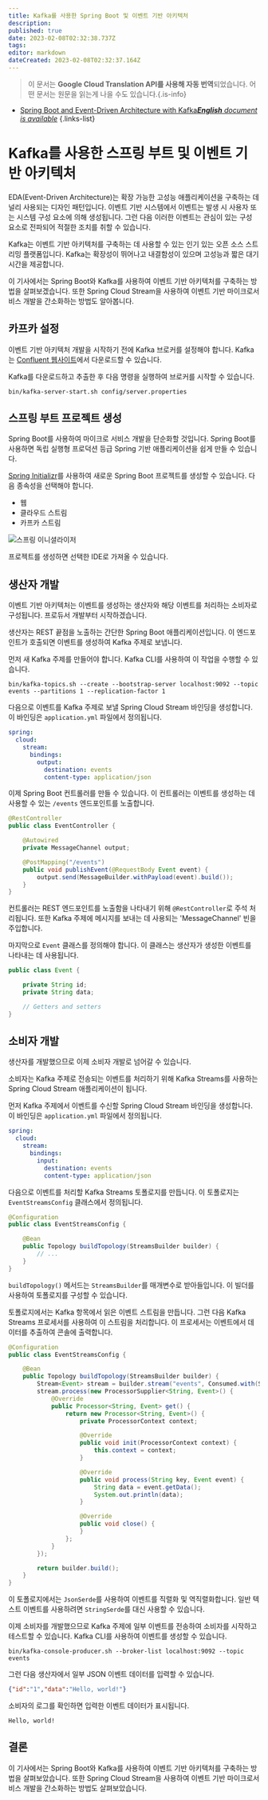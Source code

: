 ```yaml
---
title: Kafka를 사용한 Spring Boot 및 이벤트 기반 아키텍처
description: 
published: true
date: 2023-02-08T02:32:38.737Z
tags: 
editor: markdown
dateCreated: 2023-02-08T02:32:37.164Z
---
```


> 이 문서는 **Google Cloud Translation API를 사용해 자동 번역**되었습니다.
어떤 문서는 원문을 읽는게 나을 수도 있습니다.{.is-info}



- [Spring Boot and Event-Driven Architecture with Kafka***English** document is available*](/en/Knowledge-base/Spring-Boot/spring-boot-and-event-driven-architecture-with-kafka)
{.links-list}


# Kafka를 사용한 스프링 부트 및 이벤트 기반 아키텍처

EDA(Event-Driven Architecture)는 확장 가능한 고성능 애플리케이션을 구축하는 데 널리 사용되는 디자인 패턴입니다. 이벤트 기반 시스템에서 이벤트는 발생 시 사용자 또는 시스템 구성 요소에 의해 생성됩니다. 그런 다음 이러한 이벤트는 관심이 있는 구성 요소로 전파되어 적절한 조치를 취할 수 있습니다.

Kafka는 이벤트 기반 아키텍처를 구축하는 데 사용할 수 있는 인기 있는 오픈 소스 스트리밍 플랫폼입니다. Kafka는 확장성이 뛰어나고 내결함성이 있으며 고성능과 짧은 대기 시간을 제공합니다.

이 기사에서는 Spring Boot와 Kafka를 사용하여 이벤트 기반 아키텍처를 구축하는 방법을 살펴보겠습니다. 또한 Spring Cloud Stream을 사용하여 이벤트 기반 마이크로서비스 개발을 간소화하는 방법도 알아봅니다.

## 카프카 설정

이벤트 기반 아키텍처 개발을 시작하기 전에 Kafka 브로커를 설정해야 합니다. Kafka는 [Confluent 웹사이트](https://www.confluent.io/download/)에서 다운로드할 수 있습니다.

Kafka를 다운로드하고 추출한 후 다음 명령을 실행하여 브로커를 시작할 수 있습니다.

```
bin/kafka-server-start.sh config/server.properties
```

## 스프링 부트 프로젝트 생성

Spring Boot를 사용하여 마이크로 서비스 개발을 단순화할 것입니다. Spring Boot를 사용하면 독립 실행형 프로덕션 등급 Spring 기반 애플리케이션을 쉽게 만들 수 있습니다.

[Spring Initializr](https://start.spring.io/)를 사용하여 새로운 Spring Boot 프로젝트를 생성할 수 있습니다. 다음 종속성을 선택해야 합니다.

- 웹
- 클라우드 스트림
- 카프카 스트림

![스프링 이니셜라이저](https://i.imgur.com/RgC5koh.png)

프로젝트를 생성하면 선택한 IDE로 가져올 수 있습니다.

## 생산자 개발

이벤트 기반 아키텍처는 이벤트를 생성하는 생산자와 해당 이벤트를 처리하는 소비자로 구성됩니다. 프로듀서 개발부터 시작하겠습니다.

생산자는 REST 끝점을 노출하는 간단한 Spring Boot 애플리케이션입니다. 이 엔드포인트가 호출되면 이벤트를 생성하여 Kafka 주제로 보냅니다.

먼저 새 Kafka 주제를 만들어야 합니다. Kafka CLI를 사용하여 이 작업을 수행할 수 있습니다.

```
bin/kafka-topics.sh --create --bootstrap-server localhost:9092 --topic events --partitions 1 --replication-factor 1
```

다음으로 이벤트를 Kafka 주제로 보낼 Spring Cloud Stream 바인딩을 생성합니다. 이 바인딩은 `application.yml` 파일에서 정의됩니다.

```yaml
spring:
  cloud:
    stream:
      bindings:
        output:
          destination: events
          content-type: application/json
```

이제 Spring Boot 컨트롤러를 만들 수 있습니다. 이 컨트롤러는 이벤트를 생성하는 데 사용할 수 있는 `/events` 엔드포인트를 노출합니다.

```java
@RestController
public class EventController {

    @Autowired
    private MessageChannel output;

    @PostMapping("/events")
    public void publishEvent(@RequestBody Event event) {
        output.send(MessageBuilder.withPayload(event).build());
    }
}
```

컨트롤러는 REST 엔드포인트를 노출함을 나타내기 위해 `@RestController`로 주석 처리됩니다. 또한 Kafka 주제에 메시지를 보내는 데 사용되는 'MessageChannel' 빈을 주입합니다.

마지막으로 `Event` 클래스를 정의해야 합니다. 이 클래스는 생산자가 생성한 이벤트를 나타내는 데 사용됩니다.

```java
public class Event {

    private String id;
    private String data;

    // Getters and setters
}
```

## 소비자 개발

생산자를 개발했으므로 이제 소비자 개발로 넘어갈 수 있습니다.

소비자는 Kafka 주제로 전송되는 이벤트를 처리하기 위해 Kafka Streams를 사용하는 Spring Cloud Stream 애플리케이션이 됩니다.

먼저 Kafka 주제에서 이벤트를 수신할 Spring Cloud Stream 바인딩을 생성합니다. 이 바인딩은 `application.yml` 파일에서 정의됩니다.

```yaml
spring:
  cloud:
    stream:
      bindings:
        input:
          destination: events
          content-type: application/json
```

다음으로 이벤트를 처리할 Kafka Streams 토폴로지를 만듭니다. 이 토폴로지는 `EventStreamsConfig` 클래스에서 정의됩니다.

```java
@Configuration
public class EventStreamsConfig {

    @Bean
    public Topology buildTopology(StreamsBuilder builder) {
        // ...
    }
}
```

`buildTopology()` 메서드는 `StreamsBuilder`를 매개변수로 받아들입니다. 이 빌더를 사용하여 토폴로지를 구성할 수 있습니다.

토폴로지에서는 Kafka 항목에서 읽은 이벤트 스트림을 만듭니다. 그런 다음 Kafka Streams 프로세서를 사용하여 이 스트림을 처리합니다. 이 프로세서는 이벤트에서 데이터를 추출하여 콘솔에 출력합니다.

```java
@Configuration
public class EventStreamsConfig {

    @Bean
    public Topology buildTopology(StreamsBuilder builder) {
        Stream<Event> stream = builder.stream("events", Consumed.with(Serdes.String(), new JsonSerde<>(Event.class)));
        stream.process(new ProcessorSupplier<String, Event>() {
            @Override
            public Processor<String, Event> get() {
                return new Processor<String, Event>() {
                    private ProcessorContext context;

                    @Override
                    public void init(ProcessorContext context) {
                        this.context = context;
                    }

                    @Override
                    public void process(String key, Event event) {
                        String data = event.getData();
                        System.out.println(data);
                    }

                    @Override
                    public void close() {
                    }
                };
            }
        });

        return builder.build();
    }
}
```

이 토폴로지에서는 `JsonSerde`를 사용하여 이벤트를 직렬화 및 역직렬화합니다. 일반 텍스트 이벤트를 사용하려면 `StringSerde`를 대신 사용할 수 있습니다.

이제 소비자를 개발했으므로 Kafka 주제에 일부 이벤트를 전송하여 소비자를 시작하고 테스트할 수 있습니다. Kafka CLI를 사용하여 이벤트를 생성할 수 있습니다.

```
bin/kafka-console-producer.sh --broker-list localhost:9092 --topic events
```

그런 다음 생산자에서 일부 JSON 이벤트 데이터를 입력할 수 있습니다.

```json
{"id":"1","data":"Hello, world!"}
```

소비자의 로그를 확인하면 입력한 이벤트 데이터가 표시됩니다.

```
Hello, world!
```

## 결론

이 기사에서는 Spring Boot와 Kafka를 사용하여 이벤트 기반 아키텍처를 구축하는 방법을 살펴보았습니다. 또한 Spring Cloud Stream을 사용하여 이벤트 기반 마이크로서비스 개발을 간소화하는 방법도 살펴보았습니다.